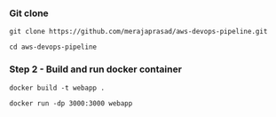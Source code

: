 ### Git clone

```
git clone https://github.com/merajaprasad/aws-devops-pipeline.git
```
```
cd aws-devops-pipeline
```
### Step 2 - Build and run docker container

```
docker build -t webapp .
```

```
docker run -dp 3000:3000 webapp
```
